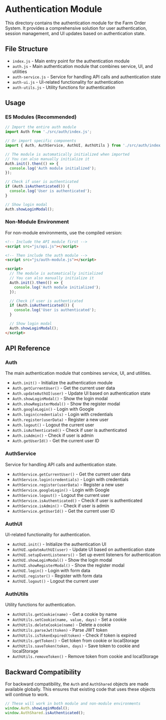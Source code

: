 # Authentication Module

This directory contains the authentication module for the Farm Order System. It provides a comprehensive solution for user authentication, session management, and UI updates based on authentication state.

## File Structure

- `index.js` - Main entry point for the authentication module
- `auth.js` - Main authentication module that combines service, UI, and utilities
- `auth-service.js` - Service for handling API calls and authentication state
- `auth-ui.js` - UI-related functionality for authentication
- `auth-utils.js` - Utility functions for authentication

## Usage

### ES Modules (Recommended)

```javascript
// Import the entire auth module
import Auth from './src/auth/index.js';

// Or import specific components
import { Auth, AuthService, AuthUI, AuthUtils } from './src/auth/index.js';

// The module is automatically initialized when imported
// You can also manually initialize it
Auth.init().then(() => {
  console.log('Auth module initialized');
});

// Check if user is authenticated
if (Auth.isAuthenticated()) {
  console.log('User is authenticated');
}

// Show login modal
Auth.showLoginModal();
```

### Non-Module Environment

For non-module environments, use the compiled version:

```html
<!-- Include the API module first -->
<script src="js/api.js"></script>

<!-- Then include the auth module -->
<script src="js/auth-module.js"></script>

<script>
  // The module is automatically initialized
  // You can also manually initialize it
  Auth.init().then(() => {
    console.log('Auth module initialized');
  });

  // Check if user is authenticated
  if (Auth.isAuthenticated()) {
    console.log('User is authenticated');
  }

  // Show login modal
  Auth.showLoginModal();
</script>
```

## API Reference

### Auth

The main authentication module that combines service, UI, and utilities.

- `Auth.init()` - Initialize the authentication module
- `Auth.getCurrentUser()` - Get the current user data
- `Auth.updateAuthUI(user)` - Update UI based on authentication state
- `Auth.showLoginModal()` - Show the login modal
- `Auth.showRegisterModal()` - Show the register modal
- `Auth.googleLogin()` - Login with Google
- `Auth.login(credentials)` - Login with credentials
- `Auth.register(userData)` - Register a new user
- `Auth.logout()` - Logout the current user
- `Auth.isAuthenticated()` - Check if user is authenticated
- `Auth.isAdmin()` - Check if user is admin
- `Auth.getUserId()` - Get the current user ID

### AuthService

Service for handling API calls and authentication state.

- `AuthService.getCurrentUser()` - Get the current user data
- `AuthService.login(credentials)` - Login with credentials
- `AuthService.register(userData)` - Register a new user
- `AuthService.googleLogin()` - Login with Google
- `AuthService.logout()` - Logout the current user
- `AuthService.isAuthenticated()` - Check if user is authenticated
- `AuthService.isAdmin()` - Check if user is admin
- `AuthService.getUserId()` - Get the current user ID

### AuthUI

UI-related functionality for authentication.

- `AuthUI.init()` - Initialize the authentication UI
- `AuthUI.updateAuthUI(user)` - Update UI based on authentication state
- `AuthUI.setupEventListeners()` - Set up event listeners for authentication
- `AuthUI.showLoginModal()` - Show the login modal
- `AuthUI.showRegisterModal()` - Show the register modal
- `AuthUI.login()` - Login with form data
- `AuthUI.register()` - Register with form data
- `AuthUI.logout()` - Logout the current user

### AuthUtils

Utility functions for authentication.

- `AuthUtils.getCookie(name)` - Get a cookie by name
- `AuthUtils.setCookie(name, value, days)` - Set a cookie
- `AuthUtils.deleteCookie(name)` - Delete a cookie
- `AuthUtils.parseJwt(token)` - Parse JWT token
- `AuthUtils.isTokenExpired(token)` - Check if token is expired
- `AuthUtils.getToken()` - Get token from cookie or localStorage
- `AuthUtils.saveToken(token, days)` - Save token to cookie and localStorage
- `AuthUtils.removeToken()` - Remove token from cookie and localStorage

## Backward Compatibility

For backward compatibility, the `Auth` and `AuthShared` objects are made available globally. This ensures that existing code that uses these objects will continue to work.

```javascript
// These will work in both module and non-module environments
window.Auth.showLoginModal();
window.AuthShared.isAuthenticated();
